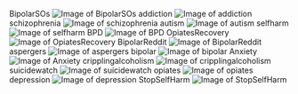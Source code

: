 BipolarSOs
![Image of BipolarSOs](BipolarSOs.png)
addiction
![Image of addiction](addiction.png)
schizophrenia
![Image of schizophrenia](schizophrenia.png)
autism
![Image of autism](autism.png)
selfharm
![Image of selfharm](selfharm.png)
BPD
![Image of BPD](BPD.png)
OpiatesRecovery
![Image of OpiatesRecovery](OpiatesRecovery.png)
BipolarReddit
![Image of BipolarReddit](BipolarReddit.png)
aspergers
![Image of aspergers](aspergers.png)
bipolar
![Image of bipolar](bipolar.png)
Anxiety
![Image of Anxiety](Anxiety.png)
cripplingalcoholism
![Image of cripplingalcoholism](cripplingalcoholism.png)
suicidewatch
![Image of suicidewatch](suicidewatch.png)
opiates
![Image of opiates](opiates.png)
depression
![Image of depression](depression.png)
StopSelfHarm
![Image of StopSelfHarm](StopSelfHarm.png)